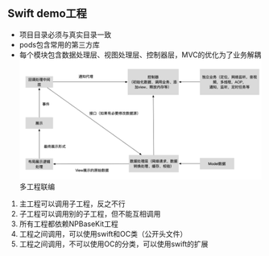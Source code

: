 
## Swift demo工程

* 项目目录必须与真实目录一致
* pods包含常用的第三方库
* 每个模块包含数据处理层、视图处理层、控制器层，MVC的优化为了业务解耦
![](design.png)
多工程联编  
1. 主工程可以调用子工程，反之不行
2. 子工程可以调用别的子工程，但不能互相调用
3. 所有工程都依赖NPBaseKit工程
4. 工程之间调用，可以使用swift和OC类（公开头文件）
5. 工程之间调用，不可以使用OC的分类，可以使用swift的扩展